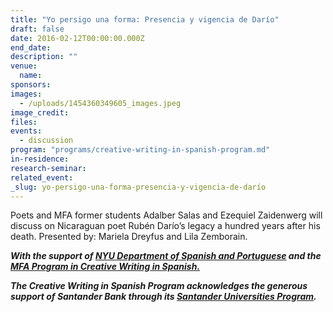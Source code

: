```yaml
---
title: "Yo persigo una forma: Presencia y vigencia de Darío"
draft: false
date: 2016-02-12T00:00:00.000Z
end_date:
description: ""
venue:
  name:
sponsors:
images:
  - /uploads/1454360349605_images.jpeg
image_credit:
files:
events:
  - discussion
program: "programs/creative-writing-in-spanish-program.md"
in-residence:
research-seminar:
related_event:
_slug: yo-persigo-una-forma-presencia-y-vigencia-de-darío
---
```


Poets and MFA former students Adalber Salas and Ezequiel Zaidenwerg will discuss on Nicaraguan poet Rubén Darío’s legacy a hundred years after his death. Presented by: Mariela Dreyfus and Lila Zemborain.

**_With the support of [NYU Department of Spanish and Portuguese](http://spanish.as.nyu.edu/page/home) and the [MFA Program in Creative Writing in Spanish.](http://cwspanish.as.nyu.edu/page/home)_**

**_The Creative Writing in Spanish Program acknowledges the generous support of Santander Bank through its [Santander Universities Program](https://www.santanderbank.com/us/universities)._**

